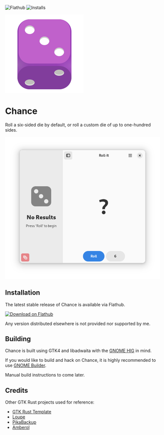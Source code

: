 ![Flathub](https://img.shields.io/flathub/v/dev.zelikos.rollit?style=for-the-badge)
![Installs](https://img.shields.io/flathub/downloads/dev.zelikos.rollit?style=for-the-badge)

![Icon](data/icons/hicolor/scalable/apps/dev.zelikos.rollit.svg)

# Chance

Roll a six-sided die by default, or roll a custom die of up to one-hundred sides.

![Screenshot](data/screenshots/01_rollit_startup_light.png)

## Installation

The latest stable release of Chance is available via Flathub.

<a href='https://flathub.org/apps/details/dev.zelikos.rollit'><img width='240' alt='Download on Flathub' src='https://dl.flathub.org/assets/badges/flathub-badge-en.png'/></a>

Any version distributed elsewhere is not provided nor supported by me.

## Building

Chance is built using GTK4 and libadwaita with the [GNOME HIG](https://developer.gnome.org/hig/) in mind.

If you would like to build and hack on Chance, it is highly recommended to use [GNOME Builder](https://flathub.org/apps/org.gnome.Builder).

Manual build instructions to come later.

## Credits

Other GTK Rust projects used for reference:

- [GTK Rust Template](https://gitlab.gnome.org/World/Rust/gtk-rust-template)
- [Loupe](https://gitlab.gnome.org/Incubator/loupe)
- [PikaBackup](https://gitlab.gnome.org/World/pika-backup)
- [Amberol](https://gitlab.gnome.org/World/amberol)

